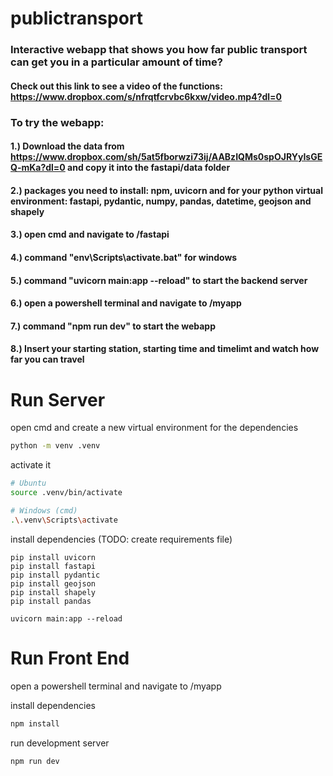# publictransport

### Interactive webapp that shows you how far public transport can get you in a particular amount of time?

#### Check out this link to see a video of the functions: https://www.dropbox.com/s/nfrqtfcrvbc6kxw/video.mp4?dl=0

### To try the webapp:
#### 1.) Download the data from https://www.dropbox.com/sh/5at5fborwzi73ij/AABzIQMs0spOJRYyIsGEQ-mKa?dl=0 and copy it into the fastapi/data folder
#### 2.) packages you need to install: npm, uvicorn and for your python virtual environment: fastapi, pydantic, numpy, pandas, datetime, geojson and shapely
#### 3.) open cmd and navigate to /fastapi 
#### 4.) command "env\Scripts\activate.bat" for windows
#### 5.) command "uvicorn main:app --reload" to start the backend server 
#### 6.) open a powershell terminal and navigate to /myapp
#### 7.) command "npm run dev" to start the webapp
#### 8.) Insert your starting station, starting time and timelimt and watch how far you can travel


# Run Server
open cmd and create a new virtual environment for the dependencies

```bash
python -m venv .venv
```

activate it

```bash
# Ubuntu
source .venv/bin/activate

# Windows (cmd)
.\.venv\Scripts\activate
```

install dependencies (TODO: create requirements file)

```
pip install uvicorn
pip install fastapi
pip install pydantic
pip install geojson
pip install shapely
pip install pandas

```


```
uvicorn main:app --reload

```

# Run Front End
open a powershell terminal and navigate to /myapp

install dependencies

```bash
npm install
```

run development server

```bash
npm run dev
```
